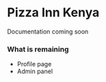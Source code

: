 # Pizza Inn Kenya
<span>Documentation coming soon</span>

### What is remaining
<ul>
  <li>Profile page</li>
  <li>Admin panel</li>
</ul>